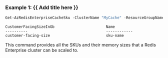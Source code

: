 ### Example 1: {{ Add title here }}
```powershell
Get-AzRedisEnterpriseCacheSku -ClusterName "MyCache" -ResourceGroupName "MyGroup"
```

```output
CustomerFacingSizeInGb                       Name
----------                                   ------------
customer-facing-size                         sku-name

```

This command provides all the SKUs and their memory sizes that a Redis Enterprise cluster can be scaled to.
